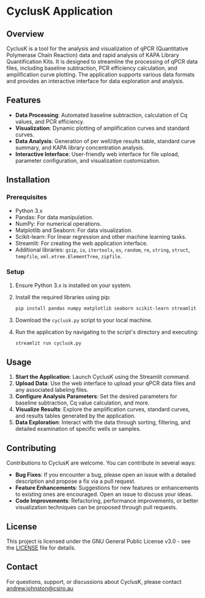 
# CyclusK Application

## Overview
CyclusK is a tool for the analysis and visualization of qPCR (Quantitative Polymerase Chain Reaction) data and rapid analysis of KAPA Library Quantification Kits. It is designed to streamline the processing of qPCR data files, including baseline subtraction, PCR efficiency calculation, and amplification curve plotting. The application supports various data formats and provides an interactive interface for data exploration and analysis.

## Features
- **Data Processing**: Automated baseline subtraction, calculation of Cq values, and PCR efficiency.
- **Visualization**: Dynamic plotting of amplification curves and standard curves.
- **Data Analysis**: Generation of per well/dye results table, standard curve summary, and KAPA library concentration analysis.
- **Interactive Interface**: User-friendly web interface for file upload, parameter configuration, and visualization customization.

## Installation

### Prerequisites
- Python 3.x
- Pandas: For data manipulation.
- NumPy: For numerical operations.
- Matplotlib and Seaborn: For data visualization.
- Scikit-learn: For linear regression and other machine learning tasks.
- Streamlit: For creating the web application interface.
- Additional libraries: `gzip`, `io`, `itertools`, `os`, `random`, `re`, `string`, `struct`, `tempfile`, `xml.etree.ElementTree`, `zipfile`.

### Setup
1. Ensure Python 3.x is installed on your system.
2. Install the required libraries using pip:

   ```bash
   pip install pandas numpy matplotlib seaborn scikit-learn streamlit
   ```

3. Download the `cyclusk.py` script to your local machine.

4. Run the application by navigating to the script's directory and executing:

   ```bash
   streamlit run cyclusk.py
   ```

## Usage
1. **Start the Application**: Launch CyclusK using the Streamlit command.
2. **Upload Data**: Use the web interface to upload your qPCR data files and any associated labeling files.
3. **Configure Analysis Parameters**: Set the desired parameters for baseline subtraction, Cq value calculation, and more.
4. **Visualize Results**: Explore the amplification curves, standard curves, and results tables generated by the application.
5. **Data Exploration**: Interact with the data through sorting, filtering, and detailed examination of specific wells or samples.

## Contributing
Contributions to CyclusK are welcome. You can contribute in several ways:
- **Bug Fixes**: If you encounter a bug, please open an issue with a detailed description and propose a fix via a pull request.
- **Feature Enhancements**: Suggestions for new features or enhancements to existing ones are encouraged. Open an issue to discuss your ideas.
- **Code Improvements**: Refactoring, performance improvements, or better visualization techniques can be proposed through pull requests.

## License
This project is licensed under the GNU General Public License v3.0 - see the [LICENSE](LICENSE) file for details.

## Contact
For questions, support, or discussions about CyclusK, please contact andrew.johnston@csiro.au
